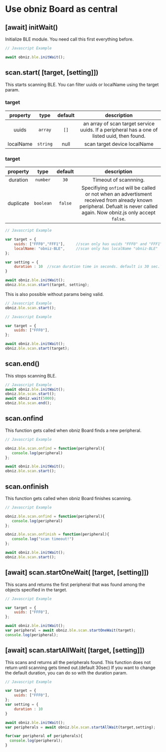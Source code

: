 # Use obniz Board as central


## \[await] initWait()

Initialize BLE module. You need call this first everything before.

```Javascript
// Javascript Example

await obniz.ble.initWait(); 

```

## scan.start( \[target, \[setting]])

This starts scanning BLE.
You can filter uuids or localName using the target param.

### target

| property | type | default | description |
|:--:|:--:|:--:|:--:|
| uuids | `array` | `[]` | an array of scan target service uuids. If a peripheral has a one of listed uuid, then found.
| localName | `string` | null | scan target device localName

### target

| property | type | default | description |
|:--:|:--:|:--:|:--:|
| duration | `number` | `30` | Timeout of scannning.
| duplicate | `boolean` | `false` | Specifiying `onfind` will be called or not when an advertisment received from already known peripheral. Defualt is never called again. Now obniz.js only accept `false`.

```Javascript
// Javascript Example

var target = {
    uuids: ["FFF0","FFF1"],     //scan only has uuids "FFF0" and "FFF1"
    localName: "obniz-BLE",     //scan only has localName "obniz-BLE"
};

var setting = {
    duration : 10  //scan duration time in seconds. default is 30 sec.
}

await obniz.ble.initWait(); 
obniz.ble.scan.start(target, setting);

```

This is also possible without params being valid.

```Javascript
// Javascript Example
obniz.ble.scan.start(); 

```


```Javascript
// Javascript Example

var target = {
    uuids: ["FFF0"],
};

await obniz.ble.initWait(); 
obniz.ble.scan.start(target);

```


## scan.end()
This stops scanning BLE.

```Javascript
// Javascript Example
await obniz.ble.initWait(); 
obniz.ble.scan.start();
await obniz.wait(5000);
obniz.ble.scan.end();
```

## scan.onfind

This function gets called when obniz Board finds a new peripheral.


```Javascript
// Javascript Example

obniz.ble.scan.onfind = function(peripheral){
   console.log(peripheral)
};

await obniz.ble.initWait(); 
obniz.ble.scan.start();
```

## scan.onfinish

This function gets called when obniz Board finishes scanning.


```Javascript
// Javascript Example

obniz.ble.scan.onfind = function(peripheral){
   console.log(peripheral)
};

obniz.ble.scan.onfinish = function(peripheral){
   console.log("scan timeout!")
};

await obniz.ble.initWait(); 
obniz.ble.scan.start();
```


## \[await] scan.startOneWait( \[target, \[setting]])
This scans and returns the first peripheral that was found among the objects specified in the target.



```Javascript
// Javascript Example

var target = {
    uuids: ["FFF0"],
};

await obniz.ble.initWait(); 
var peripheral = await obniz.ble.scan.startOneWait(target);
console.log(peripheral);
```

## \[await] scan.startAllWait( \[target, \[setting]])
This scans and returns all the peripherals found.
This function does not return until scanning gets timed out.(default 30sec)
If you want to change the default duration, you can do so with the duration param.

```Javascript
// Javascript Example

var target = {
    uuids: ["FFF0"],
};
var setting = {
    duration : 10  
}

await obniz.ble.initWait(); 
var peripherals = await obniz.ble.scan.startAllWait(target,setting);

for(var peripheral of peripherals){
  console.log(peripheral);
}
```

